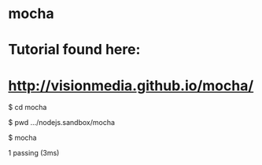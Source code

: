 mocha
=============
# Tutorial found here:
# http://visionmedia.github.io/mocha/

$ cd mocha

$ pwd
.../nodejs.sandbox/mocha

$ mocha

  1 passing (3ms)

